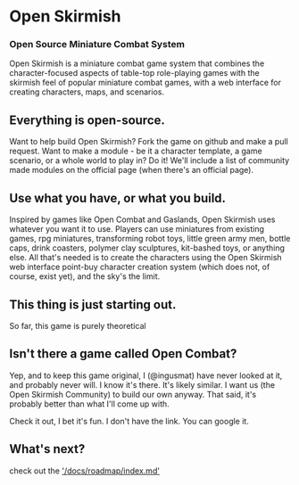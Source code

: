 # Open Skirmish
### Open Source Miniature Combat System
Open Skirmish is a miniature combat game system that combines the character-focused aspects of table-top role-playing
games with the skirmish feel of popular miniature combat games, with a web interface for creating characters, maps, and
scenarios.

## Everything is open-source.
Want to help build Open Skirmish?  Fork the game on github and make a pull request.
Want to make a module - be it a character template, a game scenario, or a whole world to play in? Do it! We'll include a
list of community made modules on the official page (when there's an official page).

## Use what you have, or what you build.
Inspired by games like Open Combat and Gaslands, Open Skirmish uses whatever you want it to use. Players can use
miniatures from existing games, rpg miniatures, transforming robot toys, little green army men, bottle caps, drink
coasters, polymer clay sculptures, kit-bashed toys, or anything else. All that's needed is to create the characters
using the Open Skirmish web interface point-buy character creation system (which does not, of course, exist yet), and
the sky's the limit.

## This thing is just starting out.
So far, this game is purely theoretical

## Isn't there a game called Open Combat?
Yep, and to keep this game original, I (@ingusmat) have never looked at it, and probably never will. I know it's there.
It's likely similar. I want us (the Open Skirmish Community) to build our own anyway.  That said, it's probably better
than what I'll come up with.

Check it out, I bet it's fun. I don't have the link.  You can google it.

## What's next?
check out the ['/docs/roadmap/index.md'](roadmap)
